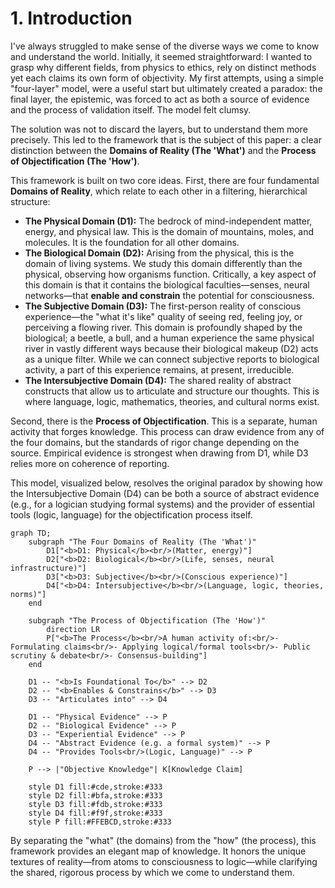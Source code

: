 # 1. Introduction

I've always struggled to make sense of the diverse ways we come to know and understand the world. Initially, it seemed straightforward: I wanted to grasp why different fields, from physics to ethics, rely on distinct methods yet each claims its own form of objectivity. My first attempts, using a simple "four-layer" model, were a useful start but ultimately created a paradox: the final layer, the epistemic, was forced to act as both a source of evidence and the process of validation itself. The model felt clumsy.

The solution was not to discard the layers, but to understand them more precisely. This led to the framework that is the subject of this paper: a clear distinction between the **Domains of Reality (The 'What')** and the **Process of Objectification (The 'How')**.

This framework is built on two core ideas. First, there are four fundamental **Domains of Reality**, which relate to each other in a filtering, hierarchical structure:

*   **The Physical Domain (D1):** The bedrock of mind-independent matter, energy, and physical law. This is the domain of mountains, moles, and molecules. It is the foundation for all other domains.
*   **The Biological Domain (D2):** Arising from the physical, this is the domain of living systems. We study this domain differently than the physical, observing how organisms function. Critically, a key aspect of this domain is that it contains the biological faculties—senses, neural networks—that **enable and constrain** the potential for consciousness.
*   **The Subjective Domain (D3):** The first-person reality of conscious experience—the "what it's like" quality of seeing red, feeling joy, or perceiving a flowing river. This domain is profoundly shaped by the biological; a beetle, a bull, and a human experience the same physical river in vastly different ways because their biological makeup (D2) acts as a unique filter. While we can connect subjective reports to biological activity, a part of this experience remains, at present, irreducible.
*   **The Intersubjective Domain (D4):** The shared reality of abstract constructs that allow us to articulate and structure our thoughts. This is where language, logic, mathematics, theories, and cultural norms exist.

Second, there is the **Process of Objectification**. This is a separate, human activity that forges knowledge. This process can draw evidence from any of the four domains, but the standards of rigor change depending on the source. Empirical evidence is strongest when drawing from D1, while D3 relies more on coherence of reporting.

This model, visualized below, resolves the original paradox by showing how the Intersubjective Domain (D4) can be both a source of abstract evidence (e.g., for a logician studying formal systems) and the provider of essential tools (logic, language) for the objectification process itself.

```mermaid
graph TD;
    subgraph "The Four Domains of Reality (The 'What')"
        D1["<b>D1: Physical</b><br/>(Matter, energy)"]
        D2["<b>D2: Biological</b><br/>(Life, senses, neural infrastructure)"]
        D3["<b>D3: Subjective</b><br/>(Conscious experience)"]
        D4["<b>D4: Intersubjective</b><br/>(Language, logic, theories, norms)"]
    end

    subgraph "The Process of Objectification (The 'How')"
        direction LR
        P["<b>The Process</b><br/>A human activity of:<br/>- Formulating claims<br/>- Applying logical/formal tools<br/>- Public scrutiny & debate<br/>- Consensus-building"]
    end

    D1 -- "<b>Is Foundational To</b>" --> D2
    D2 -- "<b>Enables & Constrains</b>" --> D3
    D3 -- "Articulates into" --> D4
    
    D1 -- "Physical Evidence" --> P
    D2 -- "Biological Evidence" --> P
    D3 -- "Experiential Evidence" --> P
    D4 -- "Abstract Evidence (e.g. a formal system)" --> P
    D4 -- "Provides Tools<br/>(Logic, Language)" --> P
    
    P --> |"Objective Knowledge"| K[Knowledge Claim]
    
    style D1 fill:#cde,stroke:#333
    style D2 fill:#bfa,stroke:#333
    style D3 fill:#fdb,stroke:#333
    style D4 fill:#f9f,stroke:#333
    style P fill:#FFEBCD,stroke:#333
```

By separating the "what" (the domains) from the "how" (the process), this framework provides an elegant map of knowledge. It honors the unique textures of reality—from atoms to consciousness to logic—while clarifying the shared, rigorous process by which we come to understand them. 